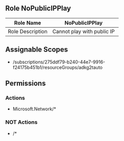## Role NoPublicIPPlay


| Role Name | NoPublicIPPlay  |
| --- | --- |
| Role Description | Cannot play with public IP  |

## Assignable Scopes

- /subscriptions/275ddf79-b240-44e7-9916-f24175b451b1/resourceGroups/adkg2tauto

## Permissions
### Actions

- Microsoft.Network/*


### NOT Actions

- /*

  